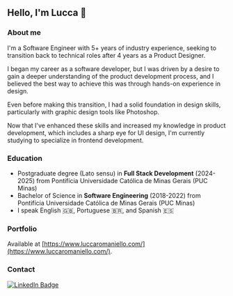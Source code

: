 ## Hello, I'm Lucca 👋

### About me

I'm a Software Engineer with 5+ years of industry experience, seeking to transition back to technical roles after 4 years as a Product Designer.

I began my career as a software developer, but I was driven by a desire to gain a deeper understanding of the product development process, and I believed the best way to achieve this was through hands-on experience in design.

Even before making this transition, I had a solid foundation in design skills, particularly with graphic design tools like Photoshop.

Now that I've enhanced these skills and increased my knowledge in product development, which includes a sharp eye for UI design, I'm currently studying to specialize in frontend development.

### Education
- Postgraduate degree (Lato sensu) in <strong>Full Stack Development</strong> (2024-2025) from Pontifícia Universidade Católica de Minas Gerais (PUC Minas)
- Bachelor of Science in <strong>Software Engineering</strong> (2018-2022) from Pontifícia Universidade Católica de Minas Gerais (PUC Minas)
- I speak English :uk:, Portuguese :brazil:, and Spanish :es:

### Portfolio

Available at [https://www.luccaromaniello.com/](https://www.luccaromaniello.com/).

### Contact

<div id="badges">
  <a href="https://www.linkedin.com/in/luccaromaniello/" target="_blank" rel="noopener noreferrer">
    <img src="https://img.shields.io/badge/linkedin-0A66C2?style=for-the-badge&logo=linkedin&logoColor=white" alt="LinkedIn Badge"/>
  </a>
</div>

<!--
**luccaromaniello/luccaromaniello** is a ✨ _special_ ✨ repository because its `README.md` (this file) appears on your GitHub profile.

Here are some ideas to get you started:

- 🔭 I’m currently working on ...
- 🌱 I’m currently learning ...
- 👯 I’m looking to collaborate on ...
- 🤔 I’m looking for help with ...
- 💬 Ask me about ...
- 📫 How to reach me: ...
- 😄 Pronouns: ...
- ⚡ Fun fact: ...
-->
